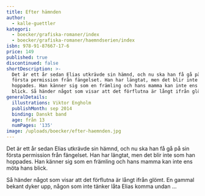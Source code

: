 ```yaml
---
title: Efter hämnden
author:
  - kalle-guettler
kategori:
  - boecker/grafiska-romaner/index
  - boecker/grafiska-romaner/haemndserien/index
isbn: 978-91-87667-17-6
price: 149
published: true
discontinued: false
shortDescription: >-
  Det är ett år sedan Elias utkrävde sin hämnd, och nu ska han få gå på sin
  första permission från fängelset. Han har längtat, men det blir inte som han
  hoppades. Han känner sig som en främling och hans mamma kan inte ens möta hans
  blick. Så händer något som visar att det förflutna är långt ifrån glömt.
generalDetails:
  illustrations: Viktor Engholm
  publishMonth: sep 2014
  binding: Danskt band
  age: från 13
  numPages: '135'
image: /uploads/boecker/efter-haemnden.jpg
---
```

Det är ett år sedan Elias utkrävde sin hämnd, och nu ska han få gå på sin första permission från fängelset. Han har längtat, men det blir inte som han hoppades. Han känner sig som en främling och hans mamma kan inte ens möta hans blick.

Så händer något som visar att det förflutna är långt ifrån glömt. En gammal bekant dyker upp, någon som inte tänker låta Elias komma undan …
